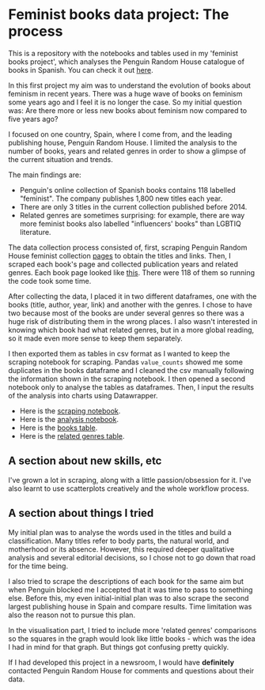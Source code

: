 # Feminist books data project: The process
 This is a repository with the notebooks and tables used in my 'feminist books project', which analyses the Penguin Random House catalogue of books in Spanish. You can check it out [here](https://anaemepe.github.io/feminist-books-project/).

In this first project my aim was to understand the evolution of books about feminism in recent years. There was a huge wave of books on feminism some years ago and I 
feel it is no longer the case. So my initial question was: Are there more or less new books about feminism now compared to five years ago? 

I focused on one country, Spain, where I come from, and the leading publishing house, Penguin Random House. I limited the analysis to the number of books, years and related genres in order to show a glimpse of the current situation and trends.

The main findings are:
- Penguin's online collection of Spanish books contains 118 labelled "feminist". The company publishes 1,800 new titles each year.
- There are only 3 titles in the current collection published before 2014.
- Related genres are sometimes surprising: for example, there are way more feminist books also labelled "influencers' books" than LGBTIQ literature.

The data collection process consisted of, first, scraping Penguin Random House feminist collection [pages](https://www.penguinlibros.com/es/136-libros-feministas) to obtain the titles and links. Then, I scraped each book's page and collected publication years and related genres. Each book page looked like [this](https://www.penguinlibros.com/es/audiolibros-de-economia-politica-y-actualidad/288520-audiolibro-teoria-king-kong-9788439740247?mot_tcid=ed8fb4c9-2c99-48b5-8a42-46a909bfec6a). There were 118 of them so running the code took some time. 

After collecting the data, I placed it in two different dataframes, one with the books (title, author, year, link) and another with the genres. I chose to have two because most of the books are under several genres so there was a huge risk of distributing them in the wrong places. I also wasn't interested in knowing which book had what related genres, but in a more global reading, so it made even more sense to keep them separately. 

I then exported them as tables in csv format as I wanted to keep the scraping notebook for scraping. Pandas `value_counts` showed me some duplicates in the books dataframe and I cleaned the csv manually following the information shown in the scraping notebook. I then opened a second notebook only to analyse the tables as dataframes. Then, I input the results of the analysis into charts using Datawrapper. 

- Here is the [scraping notebook](https://github.com/anaemepe/feminist-books-process#:~:text=draft4Project1%20%2D%20Penguin.ipynb).
- Here is the [analysis notebook](https://github.com/anaemepe/feminist-books-process/blob/main/draft5Project1.ipynb).
- Here is the [books table](https://github.com/anaemepe/feminist-books-process#:~:text=2%20hours%20ago-,booksPRH_clean.csv,-Uploading%20files).
- Here is the [related genres table](https://github.com/anaemepe/feminist-books-process/blob/main/booksPRH_genres.csv).

## A section about new skills, etc

I've grown a lot in scraping, along with a little passion/obsession for it. I've also learnt to use scatterplots creatively and the whole workflow process.

## A section about things I tried

My initial plan was to analyse the words used in the titles and build a classification. Many titles refer to body parts, the natural world, and motherhood or its absence.
However, this required deeper qualitative analysis and several editorial decisions, so I chose not to go down that road for the time being. 

I also tried to scrape the descriptions of each book for the same aim but when Penguin blocked me I accepted that it was time to pass to something else. Before this, my even initial-initial plan was to also scrape the second largest publishing house in Spain and compare results. Time limitation was also the reason not to pursue this plan. 

In the visualisation part, I tried to include more 'related genres' comparisons so the squares in the graph would look like little books - which was the idea I had in mind for that graph. But things got confusing pretty quickly. 

If I had developed this project in a newsroom, I would have **definitely** contacted Penguin Random House for comments and questions about their data. 
